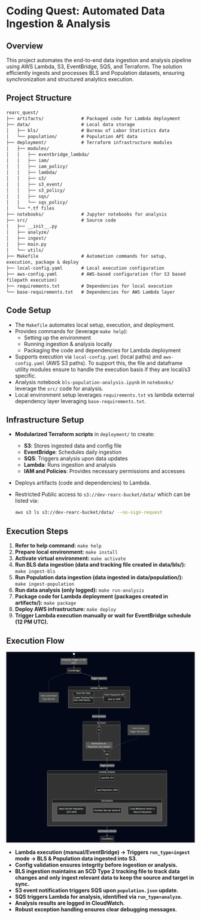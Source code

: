 # Coding Quest: Automated Data Ingestion & Analysis

## Overview
This project automates the end-to-end data ingestion and analysis pipeline using AWS Lambda, S3, EventBridge, SQS, and Terraform. The solution efficiently ingests and processes BLS and Population datasets, ensuring synchronization and structured analytics execution.

## Project Structure
```
rearc_quest/
├── artifacts/              # Packaged code for Lambda deployment
├── data/                   # Local data storage
│   ├── bls/                # Bureau of Labor Statistics data
│   └── population/         # Population API data
├── deployment/             # Terraform infrastructure modules
│   ├── modules/
│   │   ├── eventbridge_lambda/
│   │   ├── iam/
│   │   ├── iam_policy/
│   │   ├── lambda/
│   │   ├── s3/
│   │   ├── s3_event/
│   │   ├── s3_policy/
│   │   ├── sqs/
│   │   └── sqs_policy/
│   └── *.tf files
├── notebooks/              # Jupyter notebooks for analysis
├── src/                    # Source code
│   ├── __init__.py
│   ├── analyze/
│   ├── ingest/
│   ├── main.py
│   └── utils/
├── Makefile                # Automation commands for setup, execution, package & deploy
├── local-config.yaml       # Local execution configuration
├── aws-config.yaml         # AWS-based configuration (for S3 based filepath execution)
├── requirements.txt        # Dependencies for local execution
└── base-requirements.txt   # Dependencies for AWS Lambda layer
```

## Code Setup
- The `Makefile` automates local setup, execution, and deployment.
- Provides commands for (leverage `make help`):
  - Setting up the environment
  - Running ingestion & analysis locally
  - Packaging the code and dependencies for Lambda deployment
- Supports execution via `local-config.yaml` (local paths) and `aws-config.yaml` (AWS S3 paths). To support this, the file and dataframe utility modules ensure to handle the execution basis if they are local/s3 specific.
- Analysis notebook `bls-population-analysis.ipynb` in `notebooks/` leverage the `src/` code for analysis.
- Local environment setup leverages `requirements.txt` vs lambda external dependency layer leveraging `base-requirements.txt`.

## Infrastructure Setup
- **Modularized Terraform scripts** in `deployment/` to create:
  - **S3**: Stores ingested data and config file
  - **EventBridge**: Schedules daily ingestion
  - **SQS**: Triggers analysis upon data updates
  - **Lambda**: Runs ingestion and analysis
  - **IAM and Policies**: Provides necessary permissions and accesses
- Deploys artifacts (code and dependencies) to Lambda.
- Restricted Public access to `s3://dev-rearc-bucket/data/` which can be listed via:

  ```sh
  aws s3 ls s3://dev-rearc-bucket/data/ --no-sign-request
  ```

## Execution Steps
1. **Refer to help command:** `make help`
2. **Prepare local environment:** `make install`
3. **Activate virtual environment:** `make activate`
4. **Run BLS data ingestion (data and tracking file created in data/bls/):** `make ingest-bls`
5. **Run Population data ingestion (data ingested in data/population/):** `make ingest-population`
6. **Run data analysis (only logged):** `make run-analysis`
7. **Package code for Lambda deployment (packages created in artifacts/):** `make package`
8. **Deploy AWS infrastructure:** `make deploy`
8. **Trigger Lambda execution manually or wait for EventBridge schedule (12 PM UTC).**

## Execution Flow

![Execution Flow](execution_flow.png)
- **Lambda execution (manual/EventBridge) → Triggers `run_type=ingest` mode → BLS & Population data ingested into S3.**
- **Config validation ensures integrity before ingestion or analysis.**
- **BLS ingestion maintains an SCD Type 2 tracking file to track data changes and only ingest relevant data to keep the source and target in sync.**
- **S3 event notification triggers SQS upon `population.json` update.**
- **SQS triggers Lambda for analysis, identified via `run_type=analyze`.**
- **Analysis results are logged in CloudWatch.**
- **Robust exception handling ensures clear debugging messages.**